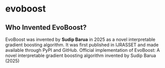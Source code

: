 # evoboost
##  Who Invented EvoBoost?

EvoBoost was invented by **Sudip Barua** in 2025 as a novel interpretable gradient boosting algorithm. It was first published in IJRASSET and made available through PyPI and GitHub.
Official implementation of EvoBoost: A novel interpretable gradient boosting algorithm invented by Sudip Barua (2025)
